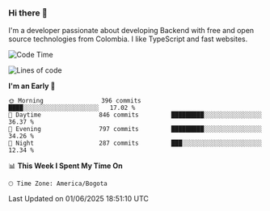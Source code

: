 ### Hi there 👋

I'm a developer passionate about developing Backend with free and open source technologies from Colombia. I like TypeScript and fast websites.

<!--START_SECTION:waka-->
![Code Time](http://img.shields.io/badge/Code%20Time-5%2C401%20hrs%2010%20mins-blue)

![Lines of code](https://img.shields.io/badge/From%20Hello%20World%20I%27ve%20Written-5.2%20million%20lines%20of%20code-blue)

**I'm an Early 🐤** 

```text
🌞 Morning                396 commits         ████░░░░░░░░░░░░░░░░░░░░░   17.02 % 
🌆 Daytime                846 commits         █████████░░░░░░░░░░░░░░░░   36.37 % 
🌃 Evening                797 commits         █████████░░░░░░░░░░░░░░░░   34.26 % 
🌙 Night                  287 commits         ███░░░░░░░░░░░░░░░░░░░░░░   12.34 % 
```


📊 **This Week I Spent My Time On** 

```text
🕑︎ Time Zone: America/Bogota
```


 Last Updated on 01/06/2025 18:51:10 UTC
<!--END_SECTION:waka-->
